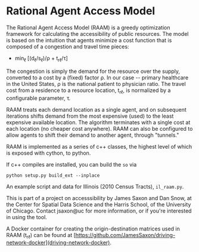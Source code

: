 # Rational Agent Access Model

The Rational Agent Access Model (RAAM) is a greedy optimization framework for calculating the accessibility of public resources.  The model is based on the intuition that agents minimize a cost function that is composed of a congestion and travel time pieces:

* min<sub>ℓ</sub> [(d<sub>ℓ</sub>/s<sub>ℓ</sub>)/ρ + t<sub>rℓ</sub>/τ]

The congestion is simply the demand for the resource over the supply, converted to a cost by a (fixed) factor ρ.  In our case -- primary healthcare in the United States, ρ is the national patient to physician ratio.  The travel cost from a residence to a resource location, t<sub>rℓ</sub>, is normalized by a configurable parameter, τ.

RAAM treats each demand location as a single agent, and on subsequent iterations shifts demand from the most expensive (used) to the least expensive available location.  The algorithm terminates with a single cost at each location (no cheaper cost anywhere).  RAAM can also be configured to allow agents to shift their demand to another agent, through "tunnels."

RAAM is implemented as a series of c++ classes, the highest level of which is exposed with cython, to python.

If c++ compiles are installed, you can build the `so` via

```
python setup.py build_ext --inplace
```

An example script and data for Illinois (2010 Census Tracts), `il_raam.py`.

This is part of a project on accesssibility by James Saxon and Dan Snow, at the Center for Spatial Data Science and the Harris School, of the University of Chicago.  Contact jsaxon@uc for more information, or if you're interested in using the tool.

A Docker container for creating the origin-destination matrices used in RAAM (t<sub>rℓ</sub>) can be found at [https://github.com/JamesSaxon/driving-network-docker](driving-network-docker).
